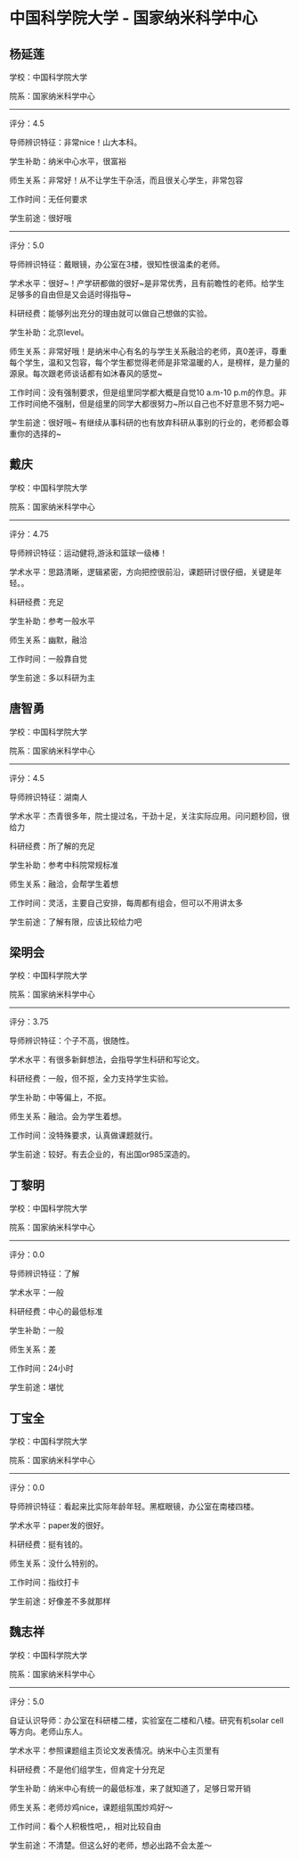 # 中国科学院大学 - 国家纳米科学中心

## 杨延莲

学校：中国科学院大学

院系：国家纳米科学中心

* * *

评分：4.5

导师辨识特征：非常nice！山大本科。

学生补助：纳米中心水平，很富裕

师生关系：非常好！从不让学生干杂活，而且很关心学生，非常包容

工作时间：无任何要求

学生前途：很好哦

* * *

评分：5.0

导师辨识特征：戴眼镜，办公室在3楼，很知性很温柔的老师。

学术水平：很好~！产学研都做的很好~是非常优秀，且有前瞻性的老师。给学生足够多的自由但是又会适时得指导~

科研经费：能够列出充分的理由就可以做自己想做的实验。

学生补助：北京level。

师生关系：非常好哦！是纳米中心有名的与学生关系融洽的老师，真0差评，尊重每个学生，温和又包容，每个学生都觉得老师是非常温暖的人，是榜样，是力量的源泉。每次跟老师谈话都有如沐春风的感觉~

工作时间：没有强制要求，但是组里同学都大概是自觉10 a.m-10 p.m的作息。非工作时间绝不强制，但是组里的同学大都很努力~所以自己也不好意思不努力吧~

学生前途：很好哦~
有继续从事科研的也有放弃科研从事别的行业的，老师都会尊重你的选择的~

## 戴庆

学校：中国科学院大学

院系：国家纳米科学中心

* * *

评分：4.75

导师辨识特征：运动健将,游泳和篮球一级棒！

学术水平：思路清晰，逻辑紧密，方向把控很前沿，课题研讨很仔细，关键是年轻。。

科研经费：充足

学生补助：参考一般水平

师生关系：幽默，融洽

工作时间：一般靠自觉

学生前途：多以科研为主

## 唐智勇

学校：中国科学院大学

院系：国家纳米科学中心

* * *

评分：4.5

导师辨识特征：湖南人

学术水平：杰青很多年，院士提过名，干劲十足，关注实际应用。问问题秒回，很给力

科研经费：所了解的充足

学生补助：参考中科院常规标准

师生关系：融洽，会帮学生着想

工作时间：灵活，主要自己安排，每周都有组会，但可以不用讲太多

学生前途：了解有限，应该比较给力吧

## 梁明会

学校：中国科学院大学

院系：国家纳米科学中心

* * *

评分：3.75

导师辨识特征：个子不高，很随性。

学术水平：有很多新鲜想法，会指导学生科研和写论文。

科研经费：一般，但不抠，全力支持学生实验。

学生补助：中等偏上，不抠。

师生关系：融洽。会为学生着想。

工作时间：没特殊要求，认真做课题就行。

学生前途：较好。有去企业的，有出国or985深造的。

## 丁黎明

学校：中国科学院大学

院系：国家纳米科学中心

* * *

评分：0.0

导师辨识特征：了解

学术水平：一般

科研经费：中心的最低标准

学生补助：一般

师生关系：差

工作时间：24小时

学生前途：堪忧

## 丁宝全

学校：中国科学院大学

院系：国家纳米科学中心

* * *

评分：0.0

导师辨识特征：看起来比实际年龄年轻。黑框眼镜，办公室在南楼四楼。

学术水平：paper发的很好。

科研经费：挺有钱的。

师生关系：没什么特别的。

工作时间：指纹打卡

学生前途：好像差不多就那样

## 魏志祥

学校：中国科学院大学

院系：国家纳米科学中心

* * *

评分：5.0

自证认识导师：办公室在科研楼二楼，实验室在二楼和八楼。研究有机solar cell等方向。老师山东人。

学术水平：参照课题组主页论文发表情况。纳米中心主页里有

科研经费：不是他们组学生，但肯定十分充足

学生补助：纳米中心有统一的最低标准，来了就知道了，足够日常开销

师生关系：老师炒鸡nice，课题组氛围炒鸡好～

工作时间：看个人积极性吧，，相对比较自由

学生前途：不清楚。但这么好的老师，想必出路不会太差～